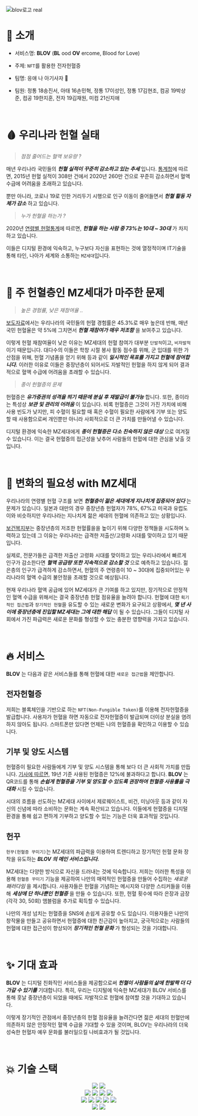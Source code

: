 ![blov로고 real](https://user-images.githubusercontent.com/78152114/150628381-7dbebd92-aa35-4393-b7b0-35e138d861fe.png)

# 📢 소개

- 서비스명: **BLOV** (**BL** ood **OV** ercome, Blood for Love)

- 주제: `NFT`를 활용한 전자헌혈증

- 팀명: 응애 나 아기사자 :lion:

- 팀원: 정통 18송진서, 아태 16손민혁, 정통 17이성인, 정통 17김현조, 컴공 19박상준, 컴공 19한지훈, 전자 19김재원, 미컴 21신지애

<br>

# 🩸 우리나라 헌혈 실태

> _점점 줄어드는 혈액 보유량 ?_

매년 우리나라 국민들의 **_헌혈 실적이 꾸준히 감소하고 있는 추세_** 입니다. [통계청](https://kosis.kr/statHtml/statHtml.do?orgId=445&tblId=DT_445001_007&vw_cd=MT_ZTITLE&list_id=F_63&scrId=&seqNo=&lang_mode=ko&obj_var_id=&itm_id=&conn_path=K1&path=%25EB%25B3%25B4%25EA%25B1%25B4%2520%253E%2520%25ED%2598%2588%25EC%2595%25A1%25EC%25A0%2595%25EB%25B3%25B4%25ED%2586%25B5%25EA%25B3%2584%25ED%2597%258C%25ED%2598%2588%25EC%259E%2590%2520%25EC%2588%2598)에 따르면, 2015년 헌혈 실적이 308만 건에서 2020년 260만 건으로 꾸준히 감소하면서 혈액 수급에 어려움을 초래하고 있습니다.

뿐만 아니라, 코로나 19로 인한 거리두기 시행으로 인구 이동이 줄어들면서 **_헌혈 활동 자체가 감소_** 하고 있습니다.

> _누가 헌혈을 하는가 ?_

2020년 [연령별 헌혈통계](https://kosis.kr/statHtml/statHtml.do?orgId=445&tblId=DT_445001_003)에 따르면, **_헌혈을 하는 사람 중 73%는 10대 ~ 30대_** 가 차지하고 있습니다.

이들은 디지털 환경에 익숙하고, 누구보다 자신을 표현하는 것에 열정적이며 IT기술을 통해 타인, 나아가 세계와 소통하는 `MZ세대`입니다.

<br>

# 🎯 주 헌혈층인 MZ세대가 마주한 문제

> _높은 경험률, 낮은 재참여율 .._

[보도자료](http://www.cukjournal.com/news/articleView.html?idxno=3116)에서는 우리나라의 국민들의 헌혈 경험률은 45.3%로 매우 높은데 반해, 매년 국민 헌혈율은 약 5%에 그치면서 **_헌혈 재참여가 매우 저조함_** 을 보여주고 있습니다.

이렇게 헌혈 재참여율이 낮은 이유는 MZ세대의 헌혈 참여가 대부분 `단발적`이고, `비자발적`이기 때문입니다. 대다수의 이들은 학창 시절 봉사 활동 점수를 위해, 군 입대를 위한 가산점을 위해, 헌혈 기념품을 얻기 위해 등과 같이 **_일시적인 목표를 가지고 헌혈에 참여합니다._** 이러한 이유로 이들은 중장년층이 되어서도 자발적인 헌혈을 하지 않게 되어 결과적으로 혈액 수급에 어려움을 초래할 수 있습니다.

> _종이 헌혈증의 문제_

헌혈증은 **_유가증권의 성격을 띄기 때문에 분실 후 재발급이 불가능_** 합니다. 또한, 종이라는 특성상 **_보관 및 관리의 어려움_** 이 있습니다. 비록 헌혈증은 그것이 가진 가치에 비해 사용 빈도가 낮지만, 피 수혈이 필요할 때 혹은 수혈이 필요한 사람에게 기부 또는 양도할 때 사용함으로써 개인뿐만 아니라 사회적으로 더 큰 가치를 만들어낼 수 있습니다.

디지털 환경에 익숙한 MZ세대에게 **_종이 헌혈증은 다소 친숙하지 않은 대상_** 으로 여겨질 수 있습니다. 이는 결국 헌혈증의 접근성을 낮추어 사람들의 헌혈에 대한 관심을 낮출 것입니다.

<br>

# 💪 변화의 필요성 with MZ세대

우리나라의 연령별 헌혈 구조를 보면 **_헌혈층이 젊은 세대에게 지나치게 집중되어 있다_** 는 문제가 있습니다. 일본과 대만의 경우 중장년층 헌혈자가 78%, 67%고 미국과 유럽도 이와 비슷하지만 우리나라는 지나치게 젊은 세대의 헌혈에 의존하고 있는 상황입니다.

[보건복지부](http://www.mohw.go.kr/react/al/sal0301vw.jsp?PAR_MENU_ID=04&MENU_ID=0403&CONT_SEQ=344635&page=4)는 중장년층의 저조한 헌혈률을을 높이기 위해 다양한 정책들을 시도하며 노력하고 있는데 그 이유는 우리나라는 급격한 저출산/고령화 시대를 맞이하고 있기 때문입니다.

실제로, 전문가들은 급격한 저출산 고령화 시대를 맞이하고 있는 우리나라에서 빠르게 인구가 감소한다면 **_혈액 공급량 또한 지속적으로 감소할 것_** 으로 예측하고 있습니다. 젊은층의 인구가 급격하게 감소하면서, 헌혈의 주 연령층이 10 ~ 30대에 집중되어있는 우리나라의 혈액 수급의 불안정을 초래할 것으로 예상됩니다.

현재 우리나라 혈액 공급에 있어 MZ세대가 큰 기여를 하고 있지만, 장기적으로 안정적인 혈액 수급을 위해서는 결국 중장년층 헌혈 점유율을 늘려야 합니다. 헌혈에 대한 `획기적인 접근법`과 `장기적인 헌혈`을 유도할 수 있는 새로운 변화가 요구되고 상황에서, **_몇 년 사이에 중장년층에 진입할 MZ세대는 그에 대한 해답_** 이 될 수 있습니다. 그들이 디지털 사회에서 가진 파급력은 새로운 문화를 형성할 수 있는 충분한 영향력을 가지고 있습니다.

<br>

# 🔥 서비스

**BLOV** 는 다음과 같은 서비스들를 통해 헌혈에 대한 `새로운 접근법`을 제안합니다.

## 전자헌혈증

저희는 블록체인을 기반으로 하는 `NFT(Non-Fungible Token)`를 이용해 전자헌혈증을 발급합니다. 사용자가 헌혈을 하면 자동으로 전자헌혈증이 발급되며 더이상 분실을 염려하지 않아도 됩니다. 스마트폰만 있다면 언제든 나의 헌혈증을 확인하고 이용할 수 있습니다.

## 기부 및 양도 시스템

헌혈증이 필요한 사람들에게 기부 및 양도 시스템을 통해 보다 더 큰 사회적 가치를 만듭니다. [기사에 따르면](http://www.kukinews.com/newsView/kuk201910150104), 19년 기준 사용된 헌혈증은 12%에 불과하다고 합니다. **BLOV** 는 QR코드를 통해 **_손쉽게 헌혈증을 기부 및 양도할 수 있도록 권장하여 헌혈증 사용률을 극대화_** 시킬 수 있습니다.

시대의 흐름을 선도하는 MZ세대 사이에서 제로웨이스트, 비건, 미닝아웃 등과 같이 자신의 신념에 따라 소비하는 문화는 계속 확산되고 있습니다. 이들에게 헌혈증을 디지털 환경을 통해 쉽고 편하게 기부하고 양도할 수 있는 기능은 더욱 효과적일 것입니다.

## 헌꾸

`헌꾸(헌혈증 꾸미기)`는 MZ세대의 파급력을 이용하여 트렌디하고 장기적인 헌혈 문화 장착을 유도하는 **_BLOV 의 메인 서비스입니다._**

MZ세대는 다양한 방식으로 자신을 드러내는 것에 익숙합니다. 저희는 이러한 특성을 이용해 `헌혈증 꾸미기` 기능을 제공하여 나만의 매력적인 헌혈증을 만들어 수집하는 _새로운 패러다임_ 을 제시합니다. 사용자들은 헌혈을 기념하는 메시지와 다양한 스티커들을 이용해 **_세상에 단 하나뿐인 헌혈증_** 을 만들 수 있습니다. 또한, 헌혈 횟수에 따라 은장과 금장(각각 30, 50회) 앰블럼을 추가로 획득할 수 있습니다.

나만의 개성 넘치는 헌혈증을 SNS에 손쉽게 공유할 수도 있습니다. 이용자들은 나만의 창작물을 만들고 공유하면서 헌혈증에 대한 친근감이 높아지고, 궁극적으로는 사람들의 헌혈에 대한 접근성이 향상되어 **_장기적인 헌혈 문화_** 가 형성되는 것을 기대합니다.

<br>

# ✨ 기대 효과

**BLOV** 는 디지털 친화직인 서비스들을 제공함으로써 **_헌혈이 사람들의 삶에 한발짝 더 다가갈 수 있기를_** 기대합니다. 특히, 우리는 디지털에 익숙한 MZ세대가 BLOV 서비스를 통해 훗날 중장년층이 되었을 때에도 자발적으로 헌혈에 참여할 것을 기대하고 있습니다.

이렇게 장기적인 관점에서 중장년층의 헌혈 점유율을 늘려간다면 젊은 세대의 헌혈만에 의존하지 않은 안정적인 혈액 수급을 기대할 수 있을 것이며, BLOV는 우리나라의 더욱 성숙한 헌혈자 예우 문화를 불러일으킬 나비효과가 될 것입니다.

<br>

# 💥 기술 스택

<div align = center>
    <img src="https://img.shields.io/badge/React-61DAFB?style=for-the-badge&logo=React&logoColor=white"/>
    <img src="https://img.shields.io/badge/Next.js-000000?style=for-the-badge&logo=Next.js&logoColor=white"/>
</div>
<div align = center>
    <img src="https://img.shields.io/badge/python-3776AB?style=for-the-badge&logo=python&logoColor=white"> 
    <img src="https://img.shields.io/badge/Django-092E20?style=for-the-badge&logo=Django&logoColor=white"/>
    <img src="https://img.shields.io/badge/Docker-2496ED?style=for-the-badge&logo=Docker&logoColor=white"/>
    <img src="https://img.shields.io/badge/NGINX-009639?style=for-the-badge&logo=NGINX&logoColor=white"/>
</div>
<div align = center>
    <img src="https://img.shields.io/badge/GitHub_Actions-2088FF?style=for-the-badge&logo=GitHubActions&logoColor=white"/>
    <img src="https://img.shields.io/badge/GitHub-181717?style=flat-square&logo=GitHub&logoColor=white"/>
    <img src="https://img.shields.io/badge/git-F05032?style=for-the-badge&logo=git&logoColor=white">
    <img src="https://img.shields.io/badge/Adobe_XD-FF61F6?style=for-the-badge&logo=Adobe_XD&logoColor=white">
    <img src="https://img.shields.io/badge/fontawesome-339AF0?style=for-the-badge&logo=fontawesome&logoColor=white">
</div>
<div align = center>
    <img src="https://img.shields.io/badge/ethereum-3C3C3D?style=for-the-badge&logo=ethereum&logoColor=white">
    <img src="https://img.shields.io/badge/BlockChain.com-121D33?style=for-the-badge&logo=Blockchain.com&logoColor=white">
</div>
